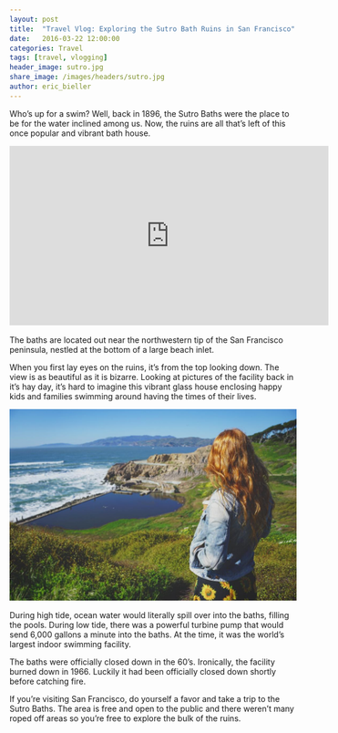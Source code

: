 ```yaml
---
layout: post
title:  "Travel Vlog: Exploring the Sutro Bath Ruins in San Francisco"
date:   2016-03-22 12:00:00
categories: Travel
tags: [travel, vlogging]
header_image: sutro.jpg
share_image: /images/headers/sutro.jpg
author: eric_bieller
---
```


Who’s up for a swim? Well, back in 1896, the Sutro Baths were the place to be for the water inclined among us. Now, the ruins are all that’s left of this once popular and vibrant bath house.

<iframe width="560" height="315" src="https://www.youtube.com/embed/omOho20_RtQ" frameborder="0" allowfullscreen></iframe>

The baths are located out near the northwestern tip of the San Francisco peninsula, nestled at the bottom of a large beach inlet.

When you first lay eyes on the ruins, it’s from the top looking down. The view is as beautiful as it is bizarre. Looking at pictures of the facility back in it’s hay day, it’s hard to imagine this vibrant glass house enclosing happy kids and families swimming around having the times of their lives.

![allison at sutro baths san francisco](/images/uploads/allison-sutro-baths-san-francisco.jpg)

During high tide, ocean water would literally spill over into the baths, filling the pools. During low tide, there was a powerful turbine pump that would send 6,000 gallons a minute into the baths. At the time, it was the world’s largest indoor swimming facility.

The baths were officially closed down in the 60’s. Ironically, the facility burned down in 1966. Luckily it had been officially closed down shortly before catching fire.

If you’re visiting San Francisco, do yourself a favor and take a trip to the Sutro Baths. The area is free and open to the public and there weren’t many roped off areas so you’re free to explore the bulk of the ruins.
